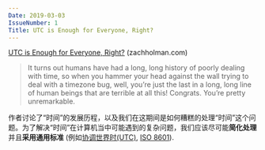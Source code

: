 ```yaml
---
Date: 2019-03-03
IssueNumber: 1
Title: UTC is Enough for Everyone, Right?
---
```


[UTC is Enough for Everyone, Right?](https://zachholman.com/talk/utc-is-enough-for-everyone-right) (zachholman.com)

> It turns out humans have had a long, long history of poorly dealing with time, so when you hammer your head against the wall trying to deal with a timezone bug, well, you’re just the last in a long, long line of human beings that are terrible at all this! Congrats. You’re pretty unremarkable.

作者讨论了“时间”的发展历程，以及我们在这期间是如何糟糕的处理“时间”这个问题。为了解决“时间”在计算机当中可能遇到的复杂问题，我们应该尽可能**简化处理**并且**采用通用标准** (例如[协调世界时(UTC)](https://zh.wikipedia.org/wiki/%E5%8D%8F%E8%B0%83%E4%B8%96%E7%95%8C%E6%97%B6), [ISO 8601](https://zh.wikipedia.org/wiki/ISO_8601)).